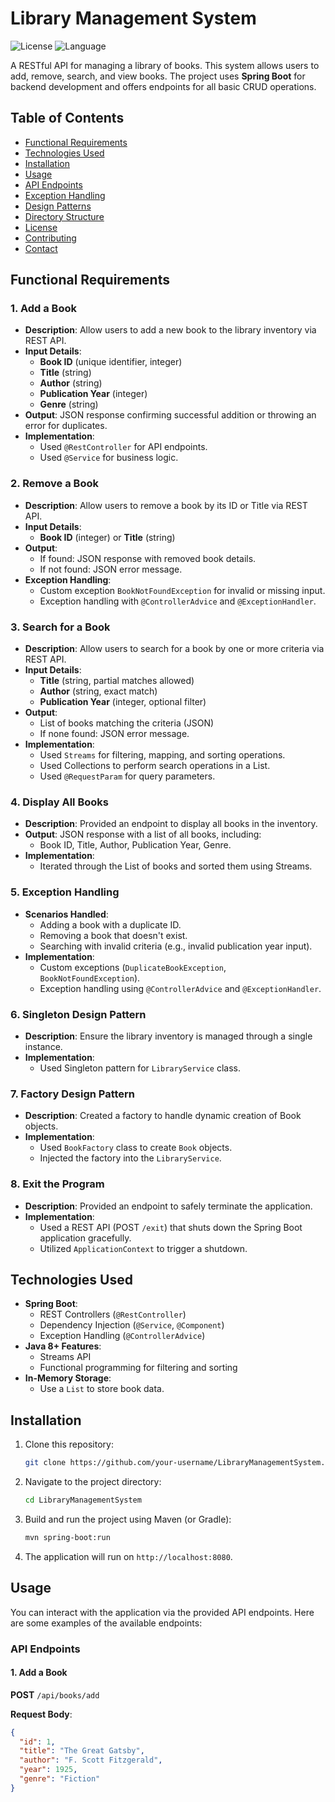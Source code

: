 # Library Management System

![License](https://img.shields.io/badge/license-MIT-blue.svg)
![Language](https://img.shields.io/badge/language-Java-green.svg)

A RESTful API for managing a library of books. This system allows users to add, remove, search, and view books. The project uses **Spring Boot** for backend development and offers endpoints for all basic CRUD operations.

## Table of Contents
- [Functional Requirements](#functional-requirements)
- [Technologies Used](#technologies-used)
- [Installation](#installation)
- [Usage](#usage)
- [API Endpoints](#api-endpoints)
- [Exception Handling](#exception-handling)
- [Design Patterns](#design-patterns)
- [Directory Structure](#directory-structure)
- [License](#license)
- [Contributing](#contributing)
- [Contact](#contact)

## Functional Requirements

### 1. Add a Book
- **Description**: Allow users to add a new book to the library inventory via REST API.
- **Input Details**:
    - **Book ID** (unique identifier, integer)
    - **Title** (string)
    - **Author** (string)
    - **Publication Year** (integer)
    - **Genre** (string)
- **Output**: JSON response confirming successful addition or throwing an error for duplicates.
- **Implementation**: 
    - Used `@RestController` for API endpoints.
    - Used `@Service` for business logic.

### 2. Remove a Book
- **Description**: Allow users to remove a book by its ID or Title via REST API.
- **Input Details**:
    - **Book ID** (integer) or **Title** (string)
- **Output**:
    - If found: JSON response with removed book details.
    - If not found: JSON error message.
- **Exception Handling**:
    - Custom exception `BookNotFoundException` for invalid or missing input.
    - Exception handling with `@ControllerAdvice` and `@ExceptionHandler`.

### 3. Search for a Book
- **Description**: Allow users to search for a book by one or more criteria via REST API.
- **Input Details**:
    - **Title** (string, partial matches allowed)
    - **Author** (string, exact match)
    - **Publication Year** (integer, optional filter)
- **Output**: 
    - List of books matching the criteria (JSON)
    - If none found: JSON error message.
- **Implementation**:
    - Used `Streams` for filtering, mapping, and sorting operations.
    - Used Collections to perform search operations in a List.
    - Used `@RequestParam` for query parameters.

### 4. Display All Books
- **Description**: Provided an endpoint to display all books in the inventory.
- **Output**: JSON response with a list of all books, including:
    - Book ID, Title, Author, Publication Year, Genre.
- **Implementation**:
    - Iterated through the List of books and sorted them using Streams.

### 5. Exception Handling
- **Scenarios Handled**:
    - Adding a book with a duplicate ID.
    - Removing a book that doesn't exist.
    - Searching with invalid criteria (e.g., invalid publication year input).
- **Implementation**:
    - Custom exceptions (`DuplicateBookException`, `BookNotFoundException`).
    - Exception handling using `@ControllerAdvice` and `@ExceptionHandler`.

### 6. Singleton Design Pattern
- **Description**: Ensure the library inventory is managed through a single instance.
- **Implementation**:
    - Used Singleton pattern for `LibraryService` class.

### 7. Factory Design Pattern
- **Description**: Created a factory to handle dynamic creation of Book objects.
- **Implementation**:
    - Used `BookFactory` class to create `Book` objects.
    - Injected the factory into the `LibraryService`.

### 8. Exit the Program
- **Description**: Provided an endpoint to safely terminate the application.
- **Implementation**:
    - Used a REST API (POST `/exit`) that shuts down the Spring Boot application gracefully.
    - Utilized `ApplicationContext` to trigger a shutdown.

## Technologies Used

- **Spring Boot**:
    - REST Controllers (`@RestController`)
    - Dependency Injection (`@Service`, `@Component`)
    - Exception Handling (`@ControllerAdvice`)
- **Java 8+ Features**:
    - Streams API
    - Functional programming for filtering and sorting
- **In-Memory Storage**:
    - Use a `List` to store book data.

## Installation

1. Clone this repository:
    ```bash
    git clone https://github.com/your-username/LibraryManagementSystem.git
    ```

2. Navigate to the project directory:
    ```bash
    cd LibraryManagementSystem
    ```

3. Build and run the project using Maven (or Gradle):
    ```bash
    mvn spring-boot:run
    ```

4. The application will run on `http://localhost:8080`.

## Usage

You can interact with the application via the provided API endpoints. Here are some examples of the available endpoints:

### API Endpoints

#### 1. Add a Book
**POST** `/api/books/add`

**Request Body**:
```json
{
  "id": 1,
  "title": "The Great Gatsby",
  "author": "F. Scott Fitzgerald",
  "year": 1925,
  "genre": "Fiction"
}
